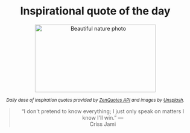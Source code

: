 
<div align="center">

# Inspirational quote of the day

<img src="./data/photo.jpeg" alt="Beautiful nature photo" width="320" height="180">

<sub><i>Daily dose of inspiration quotes provided by [ZenQuotes API](https://zenquotes.io/) and images by [Unsplash](https://unsplash.com/).</i></sub>


<blockquote>&ldquo;I don't pretend to know everything; I just only speak on matters I know I'll win.&rdquo; &mdash; <footer>Criss Jami</footer></blockquote>

</div>
